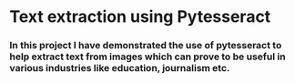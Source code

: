 # Text extraction using Pytesseract
### In this project I have demonstrated the use of pytesseract to help extract text from images which can prove to be useful in various industries like education, journalism etc.